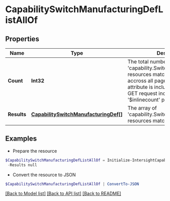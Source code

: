# CapabilitySwitchManufacturingDefListAllOf
## Properties

Name | Type | Description | Notes
------------ | ------------- | ------------- | -------------
**Count** | **Int32** | The total number of &#39;capability.SwitchManufacturingDef&#39; resources matching the request, accross all pages. The &#39;Count&#39; attribute is included when the HTTP GET request includes the &#39;$inlinecount&#39; parameter. | [optional] 
**Results** | [**CapabilitySwitchManufacturingDef[]**](CapabilitySwitchManufacturingDef.md) | The array of &#39;capability.SwitchManufacturingDef&#39; resources matching the request. | [optional] 

## Examples

- Prepare the resource
```powershell
$CapabilitySwitchManufacturingDefListAllOf = Initialize-IntersightCapabilitySwitchManufacturingDefListAllOf  -Count null `
 -Results null
```

- Convert the resource to JSON
```powershell
$CapabilitySwitchManufacturingDefListAllOf | ConvertTo-JSON
```

[[Back to Model list]](../README.md#documentation-for-models) [[Back to API list]](../README.md#documentation-for-api-endpoints) [[Back to README]](../README.md)

